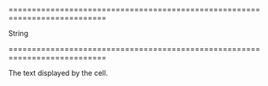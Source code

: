 <!--**
/*-------------------------------------------
    Auto-generated file. Do not modify.
-------------------------------------------

**-->
===========================================================================
<!--type-->String<!--/type-->
===========================================================================

<!--shortDescription-->
The text displayed by the cell.
<!--/shortDescription-->

<!--fullDescription-->

<!--/fullDescription-->